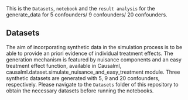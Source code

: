 This is the `Datasets`, `notebook` and the `result analysis` for the generate_data for 5 confounders/ 9 confounders/ 20 confounders.

## Datasets

The aim of incorporating synthetic data in the simulation process is to be able to provide an priori evidence of individual treatment effects. The generation mechanism is featured by nuisance components  and an easy treatment effect function, available in Causalml, causalml.dataset.simulate_nuisance_and_easy_treatment module. 
Three synthetic datasets are generated with 5, 9 and 20 confounders, respectively. Please navigate to the `Datasets` folder of this repository to obtain the necessary datasets before running the notebooks.


